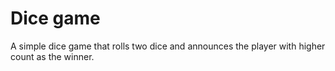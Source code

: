 # Dice game
  A simple dice game that rolls two dice and announces the player with higher count as the winner.
 
